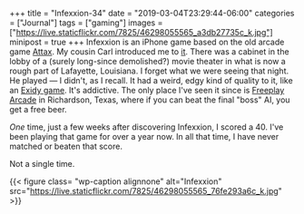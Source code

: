 +++
title = "Infexxion-34"
date = "2019-03-04T23:29:44-06:00"
categories = ["Journal"]
tags = ["gaming"]
images = ["https://live.staticflickr.com/7825/46298055565_a3db27735c_k.jpg"]
minipost = true
+++
Infexxion is an iPhone game based on the old arcade game [Attax](https://en.wikipedia.org/wiki/Ataxx). My cousin Carl introduced me to [it](https://www.youtube.com/watch?v=L-CTpCD-CNc). There was a cabinet in the lobby of a (surely long-since demolished?) movie theater in what is now a rough part of Lafayette, Louisiana. I forget what we were seeing that night. He played — I didn't, as I recall. It had a weird, edgy kind of quality to it, like an [Exidy game](https://www.youtube.com/watch?v=giobpyH6FnY). It's addictive. The only place I've seen it since is [Freeplay Arcade](http://freeplayrichardson.com/) in Richardson, Texas, where if you can beat the final "boss" AI, you get a free beer. 

*One* time, just a few weeks after discovering Infexxion, I scored a 40. I've been playing that game for over a year now. In all that time, I have never matched or beaten that score.

Not a single time. 

{{< figure class= "wp-caption alignnone" alt="Infexxion" src="https://live.staticflickr.com/7825/46298055565_76fe293a6c_k.jpg" >}}
